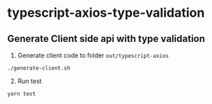 # typescript-axios-type-validation

## Generate Client side api with type validation

1. Generate client code to folder `out/typescript-axios`
```Shell
./generate-client.sh
```

2. Run test
```shell
yarn test

```